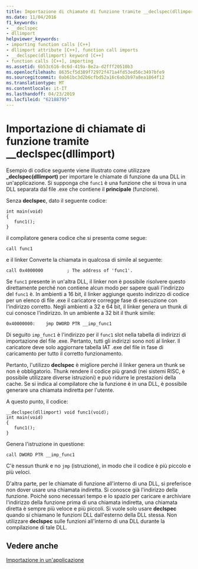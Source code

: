 ```yaml
---
title: Importazione di chiamate di funzione tramite __declspec(dllimport)
ms.date: 11/04/2016
f1_keywords:
- __declspec
- dllimport
helpviewer_keywords:
- importing function calls [C++]
- dllimport attribute [C++], function call imports
- __declspec(dllimport) keyword [C++]
- function calls [C++], importing
ms.assetid: 6b53c616-0c6d-419a-8e2a-d2fff20510b3
ms.openlocfilehash: 8635cf5d389f72972f471a4fd53ed56c3497bfe9
ms.sourcegitcommit: 0ab61bc3d2b6cfbd52a16c6ab2b97a8ea1864f12
ms.translationtype: MT
ms.contentlocale: it-IT
ms.lasthandoff: 04/23/2019
ms.locfileid: "62188795"
---
```

# <a name="importing-function-calls-using-declspecdllimport"></a>Importazione di chiamate di funzione tramite __declspec(dllimport)

Esempio di codice seguente viene illustrato come utilizzare **_declspec(dllimport)** per importare le chiamate di funzione da una DLL in un'applicazione. Si supponga che `func1` è una funzione che si trova in una DLL separata dal file .exe che contiene il **principale** (funzione).

Senza **declspec**, dato il seguente codice:

```
int main(void)
{
   func1();
}
```

il compilatore genera codice che si presenta come segue:

```
call func1
```

e il linker Converte la chiamata in qualcosa di simile al seguente:

```
call 0x4000000         ; The address of 'func1'.
```

Se `func1` presente in un'altra DLL, il linker non è possibile risolvere questo direttamente perché non contiene alcun modo per sapere quali l'indirizzo del `func1` è. In ambienti a 16 bit, il linker aggiunge questo indirizzo di codice per un elenco di file .exe il caricatore corregge fase di esecuzione con l'indirizzo corretto. Negli ambienti a 32 e 64 bit, il linker genera un thunk di cui conosce l'indirizzo. In un ambiente a 32 bit il thunk simile:

```
0x40000000:    jmp DWORD PTR __imp_func1
```

Di seguito `imp_func1` è l'indirizzo per il `func1` slot nella tabella di indirizzi di importazione del file .exe. Pertanto, tutti gli indirizzi sono noti al linker. Il caricatore deve solo aggiornare tabella IAT .exe del file in fase di caricamento per tutto il corretto funzionamento.

Pertanto, l'utilizzo **declspec** è migliore perché il linker genera un thunk se non è obbligatorio. Thunk rendere il codice più grandi (nei sistemi RISC, è possibile utilizzare diverse istruzioni) e può ridurre le prestazioni della cache. Se si indica al compilatore che la funzione è in una DLL, è possibile generare una chiamata indiretta per l'utente.

A questo punto, il codice:

```
__declspec(dllimport) void func1(void);
int main(void)
{
   func1();
}
```

Genera l'istruzione in questione:

```
call DWORD PTR __imp_func1
```

C'è nessun thunk e no `jmp` (istruzione), in modo che il codice è più piccolo e più veloci.

D'altra parte, per le chiamate di funzione all'interno di una DLL, si preferisce non dover usare una chiamata indiretta. Si conosce già l'indirizzo della funzione. Poiché sono necessari tempo e lo spazio per caricare e archiviare l'indirizzo della funzione prima di una chiamata indiretta, una chiamata diretta è sempre più veloce e più piccoli. Si vuole solo usare **declspec** quando si chiamano le funzioni DLL dall'esterno della DLL stessa. Non utilizzare **declspec** sulle funzioni all'interno di una DLL durante la compilazione di tale DLL.

## <a name="see-also"></a>Vedere anche

[Importazione in un'applicazione](importing-into-an-application.md)
